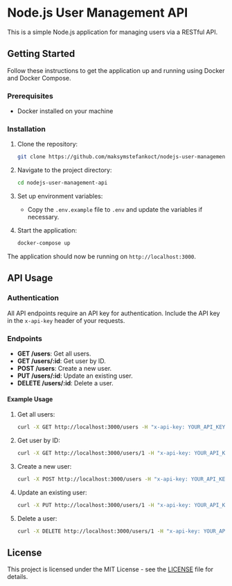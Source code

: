 # Node.js User Management API

This is a simple Node.js application for managing users via a RESTful API.

## Getting Started

Follow these instructions to get the application up and running using Docker and Docker Compose.

### Prerequisites

- Docker installed on your machine

### Installation

1. Clone the repository:

    ```bash
    git clone https://github.com/maksymstefankoct/nodejs-user-management-api.git
    ```

2. Navigate to the project directory:

    ```bash
    cd nodejs-user-management-api
    ```

3. Set up environment variables:

    - Copy the `.env.example` file to `.env` and update the variables if necessary.

4. Start the application:

    ```bash
    docker-compose up
    ```

The application should now be running on `http://localhost:3000`.

## API Usage

### Authentication

All API endpoints require an API key for authentication. Include the API key in the `x-api-key` header of your requests.

### Endpoints

- **GET /users**: Get all users.
- **GET /users/:id**: Get user by ID.
- **POST /users**: Create a new user.
- **PUT /users/:id**: Update an existing user.
- **DELETE /users/:id**: Delete a user.

#### Example Usage

1. Get all users:

    ```bash
    curl -X GET http://localhost:3000/users -H "x-api-key: YOUR_API_KEY"
    ```

2. Get user by ID:

    ```bash
    curl -X GET http://localhost:3000/users/1 -H "x-api-key: YOUR_API_KEY"
    ```

3. Create a new user:

    ```bash
    curl -X POST http://localhost:3000/users -H "x-api-key: YOUR_API_KEY" -H "Content-Type: application/json" -d '{"first_name": "John", "last_name": "Doe", "phone": "1234567890"}'
    ```

4. Update an existing user:

    ```bash
    curl -X PUT http://localhost:3000/users/1 -H "x-api-key: YOUR_API_KEY" -H "Content-Type: application/json" -d '{"first_name": "Jane", "last_name": "Doe", "phone": "9876543210"}'
    ```

5. Delete a user:

    ```bash
    curl -X DELETE http://localhost:3000/users/1 -H "x-api-key: YOUR_API_KEY"
    ```

## License

This project is licensed under the MIT License - see the [LICENSE](LICENSE) file for details.
